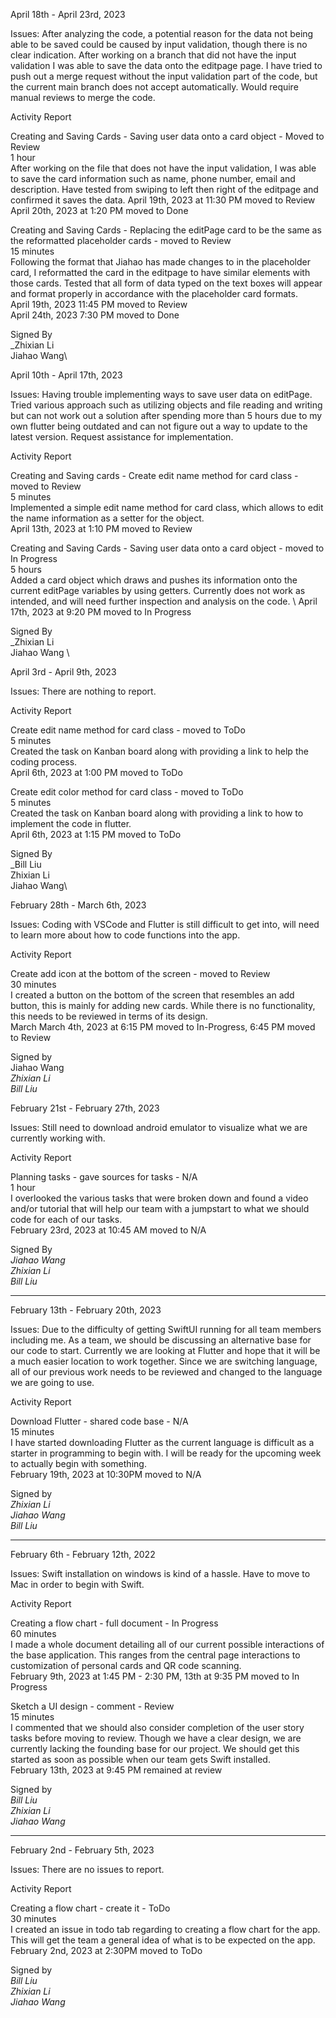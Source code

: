 April 18th - April 23rd, 2023

Issues: After analyzing the code, a potential reason for the data not being able to be saved could be caused by input validation, though there is no clear indication. After working on a branch that did not have the input validation I was able to save the data onto the editpage page. I have tried to push out a merge request without the input validation part of the code, but the current main branch does not accept automatically. Would require manual reviews to merge the code. 

Activity Report

Creating and Saving Cards - Saving user data onto a card object - Moved to Review \
1 hour \
After working on the file that does not have the input validation, I was able to save the card information such as name, phone number, email and description. Have tested from swiping to left then right of the editpage and confirmed it saves the data. 
April 19th, 2023 at 11:30 PM moved to Review \
April 20th, 2023 at 1:20 PM moved to Done 

Creating and Saving Cards - Replacing the editPage card to be the same as the reformatted placeholder cards - moved to Review \
15 minutes \
Following the format that Jiahao has made changes to in the placeholder card, I reformatted the card in the editpage to have similar elements with those cards. Tested that all form of data typed on the text boxes will appear and format properly in accordance with the placeholder card formats. \
April 19th, 2023 11:45 PM moved to Review \
April 24th, 2023 7:30 PM moved to Done 

Signed By \
_Zhixian Li\
Jiahao Wang\


April 10th - April 17th, 2023

Issues: Having trouble implementing ways to save user data on editPage. Tried various approach such as utilizing objects and file reading and writing but can not work out a solution after spending more than 5 hours due to my own flutter being outdated and can not figure out a way to update to the latest version. Request assistance for implementation. 

Activity Report

Creating and Saving cards - Create edit name method for card class - moved to Review \
5 minutes \
Implemented a simple edit name method for card class, which allows to edit the name information as a setter for the object. \
April 13th, 2023 at 1:10 PM moved to Review 

Creating and Saving Cards - Saving user data onto a card object - moved to In Progress \
5 hours \
Added a card object which draws and pushes its information onto the current editPage variables by using getters. Currently does not work as intended, and will need further inspection and analysis on the code. \ 
April 17th, 2023 at 9:20 PM moved to In Progress

Signed By \
_Zhixian Li \
Jiahao Wang \

April 3rd - April 9th, 2023

Issues: There are nothing to report. 

Activity Report

Create edit name method for card class - moved to ToDo \
5 minutes \
Created the task on Kanban board along with providing a link to help the coding process. \
April 6th, 2023 at 1:00 PM moved to ToDo

Create edit color method for card class - moved to ToDo \
5 minutes \
Created the task on Kanban board along with providing a link to how to implement the code in flutter. \
April 6th, 2023 at 1:15 PM moved to ToDo

Signed By \
_Bill Liu\
Zhixian Li\
Jiahao Wang\


February 28th - March 6th, 2023

Issues: Coding with VSCode and Flutter is still difficult to get into, will need to learn more about how to code functions into the app.

Activity Report

Create add icon at the bottom of the screen - moved to Review \
30 minutes \
I created a button on the bottom of the screen that resembles an add button, this is mainly for adding new cards. While there is no functionality, this needs to be reviewed in terms of its design. \
March 
March 4th, 2023 at 6:15 PM moved to In-Progress, 6:45 PM moved to Review

Signed by \
Jiahao Wang \
_Zhixian Li\
Bill Liu_

February 21st - February 27th, 2023

Issues: Still need to download android emulator to visualize what we are currently working with. 

Activity Report 

Planning tasks - gave sources for tasks - N/A \
1 hour \
I overlooked the various tasks that were broken down and found a video and/or tutorial that will help our team with a jumpstart to what we should code for each of our tasks. \
February 23rd, 2023 at 10:45 AM moved to N/A 

Signed By\
_Jiahao Wang \
Zhixian Li \
Bill Liu_ 


---------------------------------------------------------------------

February 13th - February 20th, 2023

Issues: Due to the difficulty of getting SwiftUI running for all team members including me. As a team, we should be discussing an alternative base for our code to start. Currently we are looking at Flutter and hope that it will be a much easier location to work together. Since we are switching language, all of our previous work needs to be reviewed and changed to the language we are going to use.

Activity Report

Download Flutter - shared code base - N/A \
15 minutes \
I have started downloading Flutter as the current language is difficult as a starter in programming to begin with. I will be ready for the upcoming week to actually begin with something. \
February 19th, 2023 at 10:30PM moved to N/A 

Signed by \
_Zhixian Li \
Jiahao Wang \
Bill Liu_

---------------------------------------------------------------------

February 6th - February 12th, 2022

Issues: Swift installation on windows is kind of a hassle. Have to move to Mac in order to begin with Swift.

Activity Report

Creating a flow chart - full document - In Progress \
60 minutes \
I made a whole document detailing all of our current possible interactions of the base application. This ranges from the central page interactions to customization of personal cards and QR code scanning.  \
February 9th, 2023 at 1:45 PM - 2:30 PM, 13th at 9:35 PM moved to In Progress 

Sketch a UI design - comment - Review \
15 minutes \
I commented that we should also consider completion of the user story tasks before moving to review. Though we have a clear design, we are currently lacking the founding base for our project. We should get this started as soon as possible when our team gets Swift installed. \
February 13th, 2023 at 9:45 PM remained at review 

Signed by \
_Bill Liu \
Zhixian Li \
Jiahao Wang_

--------------------------------------------------------------------

February 2nd - February 5th, 2023

Issues: There are no issues to report.

Activity Report

Creating a flow chart - create it - ToDo \
30 minutes \
I created an issue in todo tab regarding to creating a flow chart for the app. This will get the team a general idea of what is to be expected on the app. \
February 2nd, 2023 at 2:30PM moved to ToDo 

Signed by \
_Bill Liu \
Zhixian Li \
Jiahao Wang_ 
